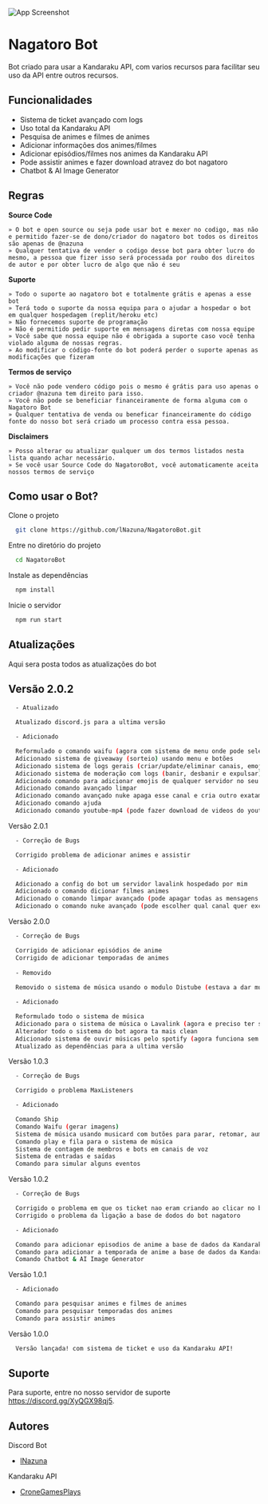 ![App Screenshot](https://i.imgur.com/vCQT7Je.gif)

# Nagatoro Bot

Bot criado para usar a Kandaraku API, com varios recursos para facilitar seu uso da API entre outros recursos.


## Funcionalidades

- Sistema de ticket avançado com logs
- Uso total da Kandaraku API
- Pesquisa de animes e filmes de animes
- Adicionar informações dos animes/filmes
- Adicionar episódios/filmes nos animes da Kandaraku API
- Pode assistir animes e fazer download atravez do bot nagatoro
- Chatbot & AI Image Generator


## Regras

**Source Code**

    » O bot e open source ou seja pode usar bot e mexer no codigo, mas não e permitido fazer-se de dono/criador do nagatoro bot todos os direitos são apenas de @nazuna
    » Qualquer tentativa de vender o codigo desse bot para obter lucro do mesmo, a pessoa que fizer isso será processada por roubo dos direitos de autor e por obter lucro de algo que não é seu

**Suporte**

    » Todo o suporte ao nagatoro bot e totalmente grátis e apenas a esse bot
	» Terá todo o suporte da nossa equipa para o ajudar a hospedar o bot em qualquer hospedagem (replit/heroku etc)
    » Não fornecemos suporte de programação 
    » Não é permitido pedir suporte em mensagens diretas com nossa equipe
    » Você sabe que nossa equipe não é obrigada a suporte caso você tenha violado alguma de nossas regras.
    » Ao modificar o código-fonte do bot poderá perder o suporte apenas as modificações que fizeram

**Termos de serviço**

    » Você não pode vendero código pois o mesmo é grátis para uso apenas o criador @nazuna tem direito para isso.
    » Você não pode se beneficiar financeiramente de forma alguma com o Nagatoro Bot
    » Qualquer tentativa de venda ou beneficar financeiramente do código fonte do nosso bot será criado um processo contra essa pessoa.

**Disclaimers**

    » Posso alterar ou atualizar qualquer um dos termos listados nesta lista quando achar necessário.
    » Se você usar Source Code do NagatoroBot, você automaticamente aceita nossos termos de serviço
## Como usar o Bot?

Clone o projeto

```bash
  git clone https://github.com/lNazuna/NagatoroBot.git
```

Entre no diretório do projeto

```bash
  cd NagatoroBot
```

Instale as dependências

```bash
  npm install
```

Inicie o servidor

```bash
  npm run start
```



## Atualizações

Aqui sera posta todos as atualizações do bot

## Versão 2.0.2

```bash
  - Atualizado
  
  Atualizado discord.js para a ultima versão

  - Adicionado

  Reformulado o comando waifu (agora com sistema de menu onde pode selecionar quais imagens quer gerar)
  Adicionado sistema de giveaway (sorteio) usando menu e botões 
  Adicionado sistema de logs gerais (criar/update/eliminar canais, emojis, mensagens e cargos)
  Adicionado sistema de moderação com logs (banir, desbanir e expulsar)
  Adicionado comando para adicionar emojis de qualquer servidor no seu
  Adicionado comando avançado limpar
  Adicionado comando avançado nuke apaga esse canal e cria outro exatamente igual ao que foi eliminado
  Adicionado comando ajuda
  Adicionado comando youtube-mp4 (pode fazer download de videos do youtube através do bot)
```

Versão 2.0.1

```bash
  - Correção de Bugs

  Corrigido problema de adicionar animes e assistir

  - Adicionado

  Adicionado a config do bot um servidor lavalink hospedado por mim
  Adicionado o comando dicionar filmes animes
  Adicionado o comando limpar avançado (pode apagar todas as mensagens de um canal ou apagar as mensagens de um user que escolher)
  Adicionado o comando nuke avançado (pode escolher qual canal quer excluír e escolher quando tipo de canal quer criar)
```

Versão 2.0.0

```bash
  - Correção de Bugs

  Corrigido de adicionar episódios de anime
  Corrigido de adicionar temporadas de animes
  
  - Removido
  
  Removido o sistema de música usando o modulo Distube (estava a dar muitos problemas a alguns users)

  - Adicionado

  Reformulado todo o sistema de música 
  Adicionado para o sistema de música o Lavalink (agora e preciso ter servidor lava link para música funcionar porem é bem melhor que o distube)
  Alterador todo o sistema do bot agora ta mais clean
  Adicionado sistema de ouvir músicas pelo spotify (agora funciona sem problemas com o lavalink)
  Atualizado as dependências para a ultima versão
```

Versão 1.0.3

```bash
  - Correção de Bugs

  Corrigido o problema MaxListeners

  - Adicionado

  Comando Ship
  Comando Waifu (gerar imagens)
  Sistema de música usando musicard com butões para parar, retomar, aumentar e reduzir volume, repetir, embaralhar, pular, parar
  Comando play e fila para o sistema de música
  Sistema de contagem de membros e bots em canais de voz
  Sistema de entradas e saídas
  Comando para simular alguns eventos
```

Versão 1.0.2

```bash
  - Correção de Bugs

  Corrigido o problema em que os ticket nao eram criando ao clicar no botão
  Corrigido o problema da ligação a base de dodos do bot nagatoro

  - Adicionado

  Comando para adicionar episodios de anime a base de dados da Kandaraku API
  Comando para adicionar a temporada de anime a base de dados da Kandaraku API
  Comando Chatbot & AI Image Generator
```

Versão 1.0.1

```bash
  - Adicionado

  Comando para pesquisar animes e filmes de animes
  Comando para pesquisar temporadas dos animes
  Comando para assistir animes
```

Versão 1.0.0

```bash
  Versão lançada! com sistema de ticket e uso da Kandaraku API!
```


## Suporte

Para suporte, entre no nosso servidor de suporte https://discord.gg/XyQGX98qj5.


## Autores

Discord Bot
- [lNazuna](https://github.com/lNazuna)

Kandaraku API
- [CroneGamesPlays](https://github.com/CroneGamesPlays)

